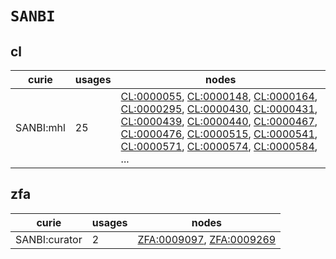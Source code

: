 # `SANBI`

## cl

| curie     |   usages | nodes                                                                                                                                                                                                                                                                                                                                                                                                                                                                                                                                                                                                                                                                                                                                                              |
|-----------|----------|--------------------------------------------------------------------------------------------------------------------------------------------------------------------------------------------------------------------------------------------------------------------------------------------------------------------------------------------------------------------------------------------------------------------------------------------------------------------------------------------------------------------------------------------------------------------------------------------------------------------------------------------------------------------------------------------------------------------------------------------------------------------|
| SANBI:mhl |       25 | [CL:0000055](https://bioregistry.io/CL:0000055), [CL:0000148](https://bioregistry.io/CL:0000148), [CL:0000164](https://bioregistry.io/CL:0000164), [CL:0000295](https://bioregistry.io/CL:0000295), [CL:0000430](https://bioregistry.io/CL:0000430), [CL:0000431](https://bioregistry.io/CL:0000431), [CL:0000439](https://bioregistry.io/CL:0000439), [CL:0000440](https://bioregistry.io/CL:0000440), [CL:0000467](https://bioregistry.io/CL:0000467), [CL:0000476](https://bioregistry.io/CL:0000476), [CL:0000515](https://bioregistry.io/CL:0000515), [CL:0000541](https://bioregistry.io/CL:0000541), [CL:0000571](https://bioregistry.io/CL:0000571), [CL:0000574](https://bioregistry.io/CL:0000574), [CL:0000584](https://bioregistry.io/CL:0000584), ... |

## zfa

| curie         |   usages | nodes                                                                                                |
|---------------|----------|------------------------------------------------------------------------------------------------------|
| SANBI:curator |        2 | [ZFA:0009097](https://bioregistry.io/ZFA:0009097), [ZFA:0009269](https://bioregistry.io/ZFA:0009269) |

